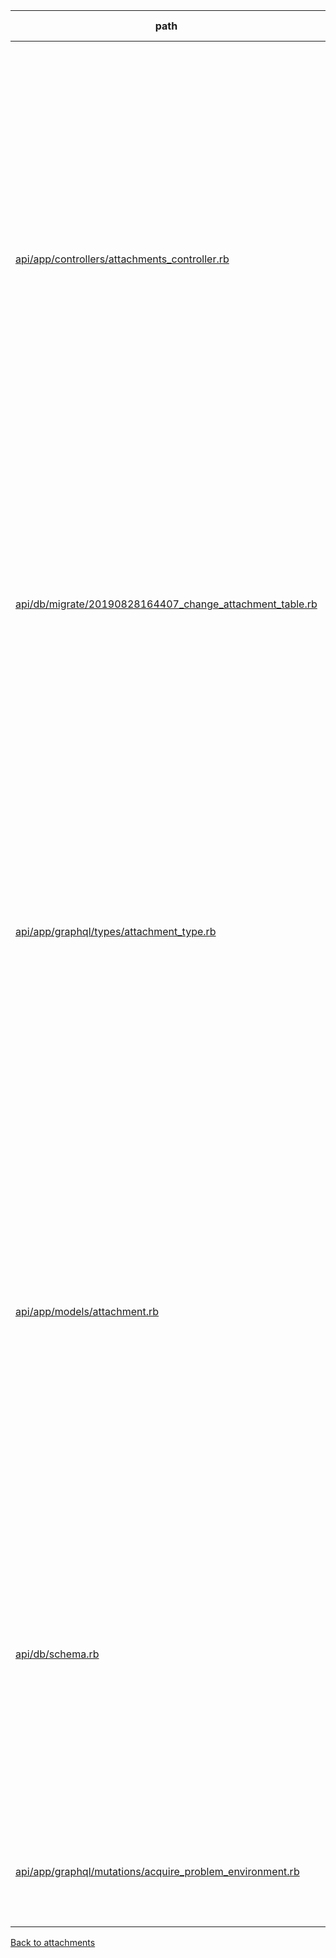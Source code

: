 | path | summary | is relevant |
| --- | --- | --- |
| [api/app/controllers/attachments_controller.rb](https://github.com/kei-mo/llm-demo-netcon-score-server/blob/fa851159fa03ab03b0a37fa9ccd3b122d7121109/api/app/controllers/attachments_controller.rb) | このコードでは、attachmentsテーブルのcontent_typeカラムは、アップロードされたファイルのMIMEタイプを表しています。具体的には、send_dataメソッドでattachmentのcontent_typeを指定して、レスポンスのContent-Typeヘッダーに設定しています。また、attachmentのcontent_typeが画像である場合は、dispositionを'inline'に設定して、ブラウザで直接表示されるようにしています。 | True |
| [api/db/migrate/20190828164407_change_attachment_table.rb](https://github.com/kei-mo/llm-demo-netcon-score-server/blob/fa851159fa03ab03b0a37fa9ccd3b122d7121109/api/db/migrate/20190828164407_change_attachment_table.rb) | <br><br>このコードでは、テーブルattachmentsに新しいカラムcontent_typeが追加されています。このカラムは、添付ファイルのMIMEタイプを表すために使用されます。また、このカラムはnullを許容しないように設定されています。 | True |
| [api/app/graphql/types/attachment_type.rb](https://github.com/kei-mo/llm-demo-netcon-score-server/blob/fa851159fa03ab03b0a37fa9ccd3b122d7121109/api/app/graphql/types/attachment_type.rb) | <br><br>このコードでは、attachmentsテーブルのcontent_typeカラムは、添付ファイルのMIMEタイプを表すために使用されています。AttachmentTypeクラスのcontent_typeフィールドは、String型であり、null: falseとして定義されています。これにより、GraphQLクエリでこのフィールドを要求する場合、必ず値が返されることが保証されます。 | True |
| [api/app/models/attachment.rb](https://github.com/kei-mo/llm-demo-netcon-score-server/blob/fa851159fa03ab03b0a37fa9ccd3b122d7121109/api/app/models/attachment.rb) | <br><br>このコードでは、attachmentsテーブルのcontent_typeカラムは、添付ファイルのMIMEタイプを表しています。このカラムは、presence: trueバリデーションによって必須であることが確認されています。また、このカラムの値は、添付ファイルの種類に応じて適切な処理を行うために使用される可能性があります。 | True |
| [api/db/schema.rb](https://github.com/kei-mo/llm-demo-netcon-score-server/blob/fa851159fa03ab03b0a37fa9ccd3b122d7121109/api/db/schema.rb) | <br><br>カラムcontent_typeは、添付ファイルのMIMEタイプを表しています。この情報は、ブラウザがファイルをダウンロードする際に必要であり、またセキュリティ上の理由からも重要です。また、このカラムはnullを許容していないため、必ず値が設定されていることが保証されています。 | True |
| [api/app/graphql/mutations/acquire_problem_environment.rb](https://github.com/kei-mo/llm-demo-netcon-score-server/blob/fa851159fa03ab03b0a37fa9ccd3b122d7121109/api/app/graphql/mutations/acquire_problem_environment.rb) | このコードの中では、テーブルattachmentsのカラムcontent_typeは使用されていません。 | False |
[Back to attachments](../tables/attachments.md)